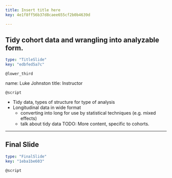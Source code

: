```yaml
---
title: Insert title here
key: 4e1f8ff56b37d8caee655cf2b0b4639d

---
```

## Tidy cohort data and wrangling into analyzable form.

```yaml
type: "TitleSlide"
key: "edbfed5a7c"
```

`@lower_third`

name: Luke Johnston
title: Instructor


`@script`

- Tidy data, types of structure for type of analysis
- Longitudinal data in wide format
    - converting into long for use by statistical techniques (e.g. mixed effects)
    - talk about tidy data
TODO: More content, specific to cohorts.


---
## Final Slide

```yaml
type: "FinalSlide"
key: "1eba1be603"
```

`@script`


